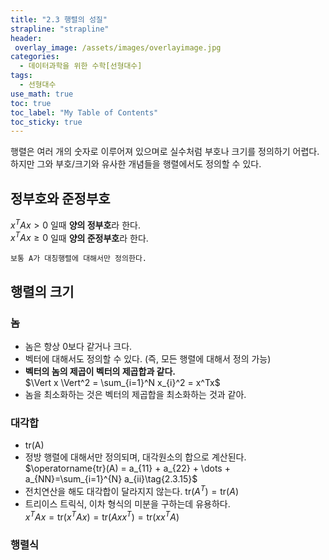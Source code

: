 ```yaml
---
title: "2.3 행렬의 성질"
strapline: "strapline"
header:
 overlay_image: /assets/images/overlayimage.jpg
categories: 
  - 데이터과학을 위한 수학[선형대수]
tags:
  - 선형대수
use_math: true
toc: true
toc_label: "My Table of Contents" 
toc_sticky: true
---
```

행렬은 여러 개의 숫자로 이루어져 있으며로 실수처럼 부호나 크기를 정의하기 어렵다.  
하지만 그와 부호/크기와 유사한 개념들을 행렬에서도 정의할 수 있다.

## 정부호와 준정부호
$x^T A x > 0$ 일때 **양의 정부호**라 한다.  
$x^T A x \geq 0$ 일때 **양의 준정부호**라 한다.

    보통 A가 대칭행렬에 대해서만 정의한다.

## 행렬의 크기 
### 놈
* 놈은 항상 0보다 같거나 크다.
* 벡터에 대해서도 정의할 수 있다. (즉, 모든 행렬에 대해서 정의 가능)
* **벡터의 놈의 제곱이 벡터의 제곱합과 같다.**  
    $\Vert x \Vert^2 = \sum_{i=1}^N x_{i}^2 = x^Tx$  
* 놈을 최소화하는 것은 벡터의 제곱합을 최소화하는 것과 같아.

### 대각합
* tr(A)
* 정방 행렬에 대해서만 정의되며, 대각원소의 합으로 계산된다.  
    $\operatorname{tr}(A) = a_{11} + a_{22} + \dots + a_{NN}=\sum_{i=1}^{N} a_{ii}\tag{2.3.15}$  
* 전치연산을 해도 대각합이 달라지지 않는다.
    $\text{tr} (A^T) = \text{tr} (A)  
    \tag{2.3.11}$
* 트리이스 트릭식, 이차 형식의 미분을 구하는데 유용하다.  
    $x^TAx = \text{tr}(x^TAx) = \text{tr}(Axx^T)  = \text{tr}(xx^TA)\tag{2.3.15}$
### 행렬식
